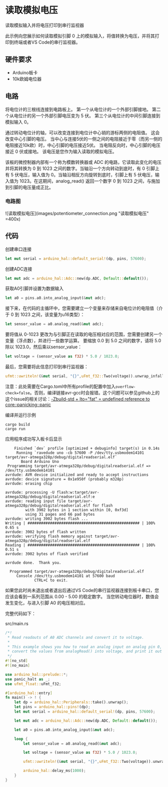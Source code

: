 # 读取模拟电压
读取模拟输入并将电压打印到串行监视器

此示例向您展示如何读取模拟引脚 0 上的模拟输入，将值转换为电压，并将其打印到终端或者VS Code的串行监视器。

## 硬件要求
- Arduino板卡
- 10k欧姆电位器

## 电路
将电位计的三根线连接到电路板上。 第一个从电位计的一个外部引脚接地。 第二个从电位计的另一个外部引脚电压变为 5 伏。 第三个从电位计的中间引脚连接到模拟输入 0。

通过转动电位计的轴，可以改变连接到电位计中心销的游标两侧的电阻值。 这会改变中心引脚的电压。 当中心与连接5伏的一侧之间的电阻接近于零（而另一侧的电阻接近10k欧）时，中心引脚的电压接近5伏。 当电阻反向时，中心引脚的电压接近 0 伏或接地。 该电压是您作为输入读取的模拟电压。

该板的微控制器内部有一个称为模数转换器或 ADC 的电路，它读取此变化的电压并将其转换为 0 到 1023 之间的数字。当轴沿一个方向转动到底时，有 0 引脚上有 5 伏电压，输入值为 0。当轴沿相反方向旋转到底时，引脚上有 5 伏电压，输入值为 1023。在这期间，analog_read() 返回一个数字 0 到 1023 之间，与施加到引脚的电压量成正比。

### 电路图
![读取模拟电压](images/potentiometer_connection.png "读取模拟电压" =400x)

## 代码
创建串口连接
```rust
let mut serial = arduino_hal::default_serial!(dp, pins, 57600);
```
创建ADC连接
```rust
let mut adc = arduino_hal::Adc::new(dp.ADC, Default::default());
```
获取A0引脚并设置为数据输入
```rust
let a0 = pins.a0.into_analog_input(&mut adc);
```
接下来，在代码的主循环中，您需要建立一个变量来存储来自电位计的电阻值（介于 0 到 1023 之间，该变量为u16类型）：
```rust
let sensor_value = a0.analog_read(&mut adc);
```
要将值从 0-1023 更改为与引脚正在读取的电压相对应的范围，您需要创建另一个变量（浮点数），并进行一些数学运算。 要缩放 0.0 到 5.0 之间的数字，请将 5.0 除以 1023.0，然后乘以sensor_value：
```rust
let voltage = (sensor_value as f32) * 5.0 / 1023.0;
```
最后，您需要将此信息打印到串行监视器：
```rust
ufmt::uwriteln!(&mut serial, "{}",uFmt_f32::Two(voltage)).unwrap_infallible();
```
注意：此处需要在Cargo.toml中所有profile的配置中加入```overflow-check=false```。否则，编译链接avr-gcc时会报错。这个问题可以参见github上的这个issue的相关讨论：[-Zbuild-std + lto="fat" = undefined reference to core::panicking::panic](https://github.com/rust-lang/compiler-builtins/issues/347)

编译并运行示例
```shell
cargo build
cargo run
```
应用程序成功写入板卡后显示
```
    Finished `dev` profile [optimized + debuginfo] target(s) in 0.14s
     Running `ravedude uno -cb 57600 -P /dev/tty.usbmodem14101 target/avr-atmega328p/debug/digitalreadserial.elf`
       Board Arduino Uno
 Programming target/avr-atmega328p/debug/digitalreadserial.elf => /dev/tty.usbmodem14101
avrdude: AVR device initialized and ready to accept instructions
avrdude: device signature = 0x1e950f (probably m328p)
avrdude: erasing chip

avrdude: processing -U flash:w:target/avr-atmega328p/debug/digitalreadserial.elf:e
avrdude: reading input file target/avr-atmega328p/debug/digitalreadserial.elf for flash
         with 3902 bytes in 1 section within [0, 0xf3d]
         using 31 pages and 66 pad bytes
avrdude: writing 3902 bytes flash ...
Writing | ################################################## | 100% 0.65 s 
avrdude: 3902 bytes of flash written
avrdude: verifying flash memory against target/avr-atmega328p/debug/digitalreadserial.elf
Reading | ################################################## | 100% 0.51 s 
avrdude: 3902 bytes of flash verified

avrdude done.  Thank you.

  Programmed target/avr-atmega328p/debug/digitalreadserial.elf
     Console /dev/tty.usbmodem14101 at 57600 baud
             CTRL+C to exit.
```
如果您此时尚未退出或者退出后通过VS Code的串行监视器连接到板卡串口，您应该会看到一系列范围从 0.00 - 5.00 的稳定数字。 当您转动电位器时，数值会发生变化，与进入引脚 A0 的电压相对应。

完整代码如下：

src/main.rs
```rust
/*!
 * Read readouts of A0 ADC channels and convert it to voltage.
 *
 * This example shows you how to read an analog input on analog pin 0, 
 * convert the values from analogRead() into voltage, and print it out to the serial monitor.
 */
#![no_std]
#![no_main]

use arduino_hal::prelude::*;
use panic_halt as _;
use ufmt_float::uFmt_f32;

#[arduino_hal::entry]
fn main() -> ! {
    let dp = arduino_hal::Peripherals::take().unwrap();
    let pins = arduino_hal::pins!(dp);
    let mut serial = arduino_hal::default_serial!(dp, pins, 57600);

    let mut adc = arduino_hal::Adc::new(dp.ADC, Default::default());

    let a0 = pins.a0.into_analog_input(&mut adc);

    loop {
        let sensor_value = a0.analog_read(&mut adc);

        let voltage = (sensor_value as f32) * 5.0 / 1023.0;

        ufmt::uwriteln!(&mut serial, "{}",uFmt_f32::Two(voltage)).unwrap_infallible();

        arduino_hal::delay_ms(1000);
    }
}
```